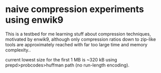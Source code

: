 # naive compression experiments using enwik9

This is a testbed for me learning stuff about compression techniques, motivated by enwik9, although only compression ratios down to zip-like tools are approximately reached with far too large time and memory complexity..

current lowest size for the first 1 MB is ~320 kB using prepd>probcodes>huffman path (no run-length encoding).